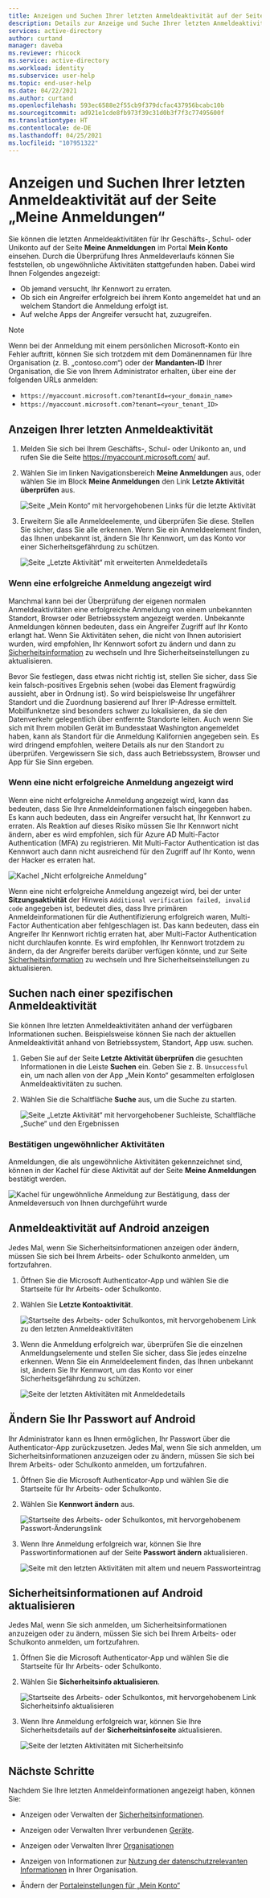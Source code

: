 ```yaml
---
title: Anzeigen und Suchen Ihrer letzten Anmeldeaktivität auf der Seite „Meine Anmeldungen“ – Azure Active Directory | Microsoft-Dokumentation
description: Details zur Anzeige und Suche Ihrer letzten Anmeldeaktivität auf der Seite „Meine Anmeldungen“ im Portal „Mein Konto“.
services: active-directory
author: curtand
manager: daveba
ms.reviewer: rhicock
ms.service: active-directory
ms.workload: identity
ms.subservice: user-help
ms.topic: end-user-help
ms.date: 04/22/2021
ms.author: curtand
ms.openlocfilehash: 593ec6588e2f55cb9f379dcfac437956bcabc10b
ms.sourcegitcommit: ad921e1cde8fb973f39c31d0b3f7f3c77495600f
ms.translationtype: HT
ms.contentlocale: de-DE
ms.lasthandoff: 04/25/2021
ms.locfileid: "107951322"
---
```

# <a name="view-and-search-your-recent-sign-in-activity-from-the-my-sign-ins-page"></a>Anzeigen und Suchen Ihrer letzten Anmeldeaktivität auf der Seite „Meine Anmeldungen“

Sie können die letzten Anmeldeaktivitäten für Ihr Geschäfts-, Schul- oder Unikonto auf der Seite **Meine Anmeldungen** im Portal **Mein Konto** einsehen. Durch die Überprüfung Ihres Anmeldeverlaufs können Sie feststellen, ob ungewöhnliche Aktivitäten stattgefunden haben. Dabei wird Ihnen Folgendes angezeigt:

- Ob jemand versucht, Ihr Kennwort zu erraten.
- Ob sich ein Angreifer erfolgreich bei ihrem Konto angemeldet hat und an welchem Standort die Anmeldung erfolgt ist.
- Auf welche Apps der Angreifer versucht hat, zuzugreifen.

>[!Note]
> Wenn bei der Anmeldung mit einem persönlichen Microsoft-Konto ein Fehler auftritt, können Sie sich trotzdem mit dem Domänennamen für Ihre Organisation (z. B. „contoso.com“) oder der **Mandanten-ID** Ihrer Organisation, die Sie von Ihrem Administrator erhalten, über eine der folgenden URLs anmelden:
>
>   - `https://myaccount.microsoft.com?tenantId=<your_domain_name>`
>   - `https://myaccount.microsoft.com?tenant=<your_tenant_ID>`

## <a name="view-your-recent-sign-in-activity"></a>Anzeigen Ihrer letzten Anmeldeaktivität

1. Melden Sie sich bei Ihrem Geschäfts-, Schul- oder Unikonto an, und rufen Sie die Seite https://myaccount.microsoft.com/ auf.

1. Wählen Sie im linken Navigationsbereich **Meine Anmeldungen** aus, oder wählen Sie im Block **Meine Anmeldungen** den Link **Letzte Aktivität überprüfen** aus.

    ![Seite „Mein Konto“ mit hervorgehobenen Links für die letzte Aktivität](media/my-account-portal/my-account-portal-sign-ins.png)

1. Erweitern Sie alle Anmeldeelemente, und überprüfen Sie diese. Stellen Sie sicher, dass Sie alle erkennen. Wenn Sie ein Anmeldeelement finden, das Ihnen unbekannt ist, ändern Sie Ihr Kennwort, um das Konto vor einer Sicherheitsgefährdung zu schützen.

    ![Seite „Letzte Aktivität“ mit erweiterten Anmeldedetails](media/my-account-portal-sign-ins-page/recent-activity.png)

### <a name="if-you-see-a-successful-sign-in"></a>Wenn eine erfolgreiche Anmeldung angezeigt wird

Manchmal kann bei der Überprüfung der eigenen normalen Anmeldeaktivitäten eine erfolgreiche Anmeldung von einem unbekannten Standort, Browser oder Betriebssystem angezeigt werden. Unbekannte Anmeldungen können bedeuten, dass ein Angreifer Zugriff auf Ihr Konto erlangt hat. Wenn Sie Aktivitäten sehen, die nicht von Ihnen autorisiert wurden, wird empfohlen, Ihr Kennwort sofort zu ändern und dann zu [Sicherheitsinformation](https://mysignins.microsoft.com/security-info) zu wechseln und Ihre Sicherheitseinstellungen zu aktualisieren.

Bevor Sie festlegen, dass etwas nicht richtig ist, stellen Sie sicher, dass Sie kein falsch-positives Ergebnis sehen (wobei das Element fragwürdig aussieht, aber in Ordnung ist). So wird beispielsweise Ihr ungefährer Standort und die Zuordnung basierend auf Ihrer IP-Adresse ermittelt. Mobilfunknetze sind besonders schwer zu lokalisieren, da sie den Datenverkehr gelegentlich über entfernte Standorte leiten. Auch wenn Sie sich mit Ihrem mobilen Gerät im Bundesstaat Washington angemeldet haben, kann als Standort für die Anmeldung Kalifornien angegeben sein. Es wird dringend empfohlen, weitere Details als nur den Standort zu überprüfen. Vergewissern Sie sich, dass auch Betriebssystem, Browser und App für Sie Sinn ergeben.

### <a name="if-you-see-an-unsuccessful-sign-in"></a>Wenn eine nicht erfolgreiche Anmeldung angezeigt wird

Wenn eine nicht erfolgreiche Anmeldung angezeigt wird, kann das bedeuten, dass Sie Ihre Anmeldeinformationen falsch eingegeben haben. Es kann auch bedeuten, dass ein Angreifer versucht hat, Ihr Kennwort zu erraten. Als Reaktion auf dieses Risiko müssen Sie Ihr Kennwort nicht ändern, aber es wird empfohlen, sich für Azure AD Multi-Factor Authentication (MFA) zu registrieren. Mit Multi-Factor Authentication ist das Kennwort auch dann nicht ausreichend für den Zugriff auf Ihr Konto, wenn der Hacker es erraten hat.

![Kachel „Nicht erfolgreiche Anmeldung“](media/my-account-portal-sign-ins-page/unsuccessful.png)

Wenn eine nicht erfolgreiche Anmeldung angezeigt wird, bei der unter **Sitzungsaktivität** der Hinweis `Additional verification failed, invalid code` angegeben ist, bedeutet dies, dass Ihre primären Anmeldeinformationen für die Authentifizierung erfolgreich waren, Multi-Factor Authentication aber fehlgeschlagen ist. Das kann bedeuten, dass ein Angreifer Ihr Kennwort richtig erraten hat, aber Multi-Factor Authentication nicht durchlaufen konnte. Es wird empfohlen, Ihr Kennwort trotzdem zu ändern, da der Angreifer bereits darüber verfügen könnte, und zur Seite [Sicherheitsinformation](https://mysignins.microsoft.com/security-info) zu wechseln und Ihre Sicherheitseinstellungen zu aktualisieren.

## <a name="search-for-specific-sign-in-activity"></a>Suchen nach einer spezifischen Anmeldeaktivität

Sie können Ihre letzten Anmeldeaktivitäten anhand der verfügbaren Informationen suchen. Beispielsweise können Sie nach der aktuellen Anmeldeaktivität anhand von Betriebssystem, Standort, App usw. suchen.

1. Geben Sie auf der Seite **Letzte Aktivität überprüfen** die gesuchten Informationen in die Leiste **Suchen** ein. Geben Sie z. B. `Unsuccessful` ein, um nach allen von der App „Mein Konto“ gesammelten erfolglosen Anmeldeaktivitäten zu suchen.

2. Wählen Sie die Schaltfläche **Suche** aus, um die Suche zu starten.

    ![Seite „Letzte Aktivität“ mit hervorgehobener Suchleiste, Schaltfläche „Suche“ und den Ergebnissen](media/my-account-portal-sign-ins-page/sign-in-search.png)

### <a name="confirm-unusual-activity"></a>Bestätigen ungewöhnlicher Aktivitäten

Anmeldungen, die als ungewöhnliche Aktivitäten gekennzeichnet sind, können in der Kachel für diese Aktivität auf der Seite **Meine Anmeldungen** bestätigt werden.

![Kachel für ungewöhnliche Anmeldung zur Bestätigung, dass der Anmeldeversuch von Ihnen durchgeführt wurde](media/my-account-portal-sign-ins-page/this-wasnt-me.png)

## <a name="view-sign-in-activity-on-android"></a>Anmeldeaktivität auf Android anzeigen

Jedes Mal, wenn Sie Sicherheitsinformationen anzeigen oder ändern, müssen Sie sich bei Ihrem Arbeits- oder Schulkonto anmelden, um fortzufahren.

1. Öffnen Sie die Microsoft Authenticator-App und wählen Sie die Startseite für Ihr Arbeits- oder Schulkonto.

1. Wählen Sie **Letzte Kontoaktivität**.

    ![Startseite des Arbeits- oder Schulkontos, mit hervorgehobenem Link zu den letzten Anmeldeaktivitäten](media/my-account-portal-sign-ins-page/android-recent-activity.png)

1. Wenn die Anmeldung erfolgreich war, überprüfen Sie die einzelnen Anmeldungselemente und stellen Sie sicher, dass Sie jedes einzelne erkennen. Wenn Sie ein Anmeldeelement finden, das Ihnen unbekannt ist, ändern Sie Ihr Kennwort, um das Konto vor einer Sicherheitsgefährdung zu schützen.

    ![Seite der letzten Aktivitäten mit Anmeldedetails](media/my-account-portal-sign-ins-page/android-activity-page.png)

## <a name="change-your-password-on-android"></a>Ändern Sie Ihr Passwort auf Android

Ihr Administrator kann es Ihnen ermöglichen, Ihr Passwort über die Authenticator-App zurückzusetzen. Jedes Mal, wenn Sie sich anmelden, um Sicherheitsinformationen anzuzeigen oder zu ändern, müssen Sie sich bei Ihrem Arbeits- oder Schulkonto anmelden, um fortzufahren.

1. Öffnen Sie die Microsoft Authenticator-App und wählen Sie die Startseite für Ihr Arbeits- oder Schulkonto.

1. Wählen Sie **Kennwort ändern** aus.

    ![Startseite des Arbeits- oder Schulkontos, mit hervorgehobenem Passwort-Änderungslink](media/my-account-portal-sign-ins-page/android-change-password.png)

1. Wenn Ihre Anmeldung erfolgreich war, können Sie Ihre Passwortinformationen auf der Seite **Passwort ändern** aktualisieren.

    ![Seite mit den letzten Aktivitäten mit altem und neuem Passworteintrag](media/my-account-portal-sign-ins-page/android-password-page.png)

## <a name="update-security-info-on-android"></a>Sicherheitsinformationen auf Android aktualisieren

Jedes Mal, wenn Sie sich anmelden, um Sicherheitsinformationen anzuzeigen oder zu ändern, müssen Sie sich bei Ihrem Arbeits- oder Schulkonto anmelden, um fortzufahren.

1. Öffnen Sie die Microsoft Authenticator-App und wählen Sie die Startseite für Ihr Arbeits- oder Schulkonto.

1. Wählen Sie **Sicherheitsinfo aktualisieren**.

    ![Startseite des Arbeits- oder Schulkontos, mit hervorgehobenem Link Sicherheitsinfo aktualisieren](media/my-account-portal-sign-ins-page/android-update-security-info.png)

1. Wenn Ihre Anmeldung erfolgreich war, können Sie Ihre Sicherheitsdetails auf der **Sicherheitsinfoseite** aktualisieren.

    ![Seite der letzten Aktivitäten mit Sicherheitsinfo](media/my-account-portal-sign-ins-page/android-security-info-page.png)

## <a name="next-steps"></a>Nächste Schritte

Nachdem Sie Ihre letzten Anmeldeinformationen angezeigt haben, können Sie:

- Anzeigen oder Verwalten der [Sicherheitsinformationen](./security-info-setup-signin.md).

- Anzeigen oder Verwalten Ihrer verbundenen [Geräte](my-account-portal-devices-page.md).

- Anzeigen oder Verwalten Ihrer [Organisationen](my-account-portal-organizations-page.md)

- Anzeigen von Informationen zur [Nutzung der datenschutzrelevanten Informationen](my-account-portal-privacy-page.md) in Ihrer Organisation.

- Ändern der [Portaleinstellungen für „Mein Konto“](my-account-portal-settings.md)